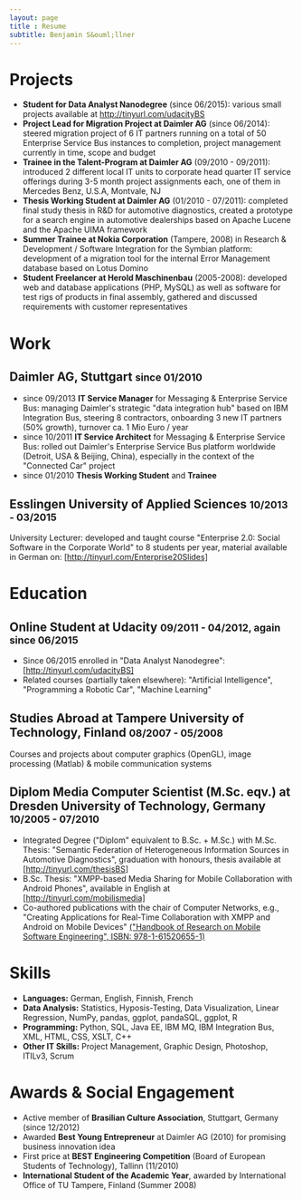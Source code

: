 ```yaml
---
layout: page
title : Resume
subtitle: Benjamin S&ouml;llner
---
```


# Projects

* **Student for Data Analyst Nanodegree** (since 06/2015): various small projects available at http://tinyurl.com/udacityBS
* **Project Lead for Migration Project at Daimler AG** (since 06/2014): steered migration project of 6 IT partners running on a total of 50 Enterprise Service Bus instances to completion, project management currently in time, scope and budget
* **Trainee in the Talent-Program at Daimler AG** (09/2010 - 09/2011): introduced 2 different local IT units to corporate head quarter IT service offerings during 3-5 month project assignments each, one of them in Mercedes Benz, U.S.A, Montvale, NJ
* **Thesis Working Student at Daimler AG** (01/2010 - 07/2011): completed final study thesis in R&D for automotive diagnostics, created a prototype for a search engine in automotive dealerships based on Apache Lucene and the Apache UIMA framework
* **Summer Trainee at Nokia Corporation** (Tampere, 2008) in Research & Development / Software Integration for the Symbian platform: development of a migration tool for the internal Error Management database based on Lotus Domino
* **Student Freelancer at Herold Maschinenbau** (2005-2008): developed web and database applications (PHP, MySQL) as well as software for test rigs of products in final assembly, gathered and discussed requirements with customer representatives

# Work

## **Daimler AG**, Stuttgart <small>since 01/2010</small>

* since 09/2013 **IT Service Manager** for Messaging & Enterprise Service Bus: managing Daimler's strategic "data integration hub" based on IBM Integration Bus, steering 8 contractors, onboarding 3 new IT partners (50% growth), turnover ca. 1 Mio Euro / year
* since 10/2011 **IT Service Architect** for Messaging & Enterprise Service Bus: rolled out Daimler's Enterprise Service Bus platform worldwide (Detroit, USA & Beijing, China), especially in the context of the "Connected Car" project
* since 01/2010 **Thesis Working Student** and **Trainee**

## **Esslingen University of Applied Sciences** <small>10/2013 - 03/2015</small>

University Lecturer: developed and taught course "Enterprise 2.0: Social Software in the Corporate World" to 8 students per year, material available in German on: [http://tinyurl.com/Enterprise20Slides]

# Education

## **Online Student** at Udacity <small>09/2011 - 04/2012, again since 06/2015</small>

* Since 06/2015 enrolled in "Data Analyst Nanodegree": [http://tinyurl.com/udacityBS]
* Related courses (partially taken elsewhere): "Artificial Intelligence", "Programming a Robotic Car", "Machine Learning"

## **Studies Abroad** at Tampere University of Technology, Finland <small>08/2007 - 05/2008</small>

Courses and projects about computer graphics (OpenGL), image processing (Matlab) & mobile communication systems 

## **Diplom Media Computer Scientist (M.Sc. eqv.)** at Dresden University of Technology, Germany <small>10/2005 - 07/2010</small>

* Integrated Degree ("Diplom" equivalent to B.Sc. + M.Sc.) with M.Sc. Thesis: "Semantic Federation of Heterogeneous Information Sources in Automotive Diagnostics", graduation with honours, thesis available at [http://tinyurl.com/thesisBS] 
* B.Sc. Thesis: "XMPP-based Media Sharing for Mobile Collaboration with Android Phones", available in English at [http://tinyurl.com/mobilismedia] 
* Co-authored publications with the chair of Computer Networks, e.g., "Creating Applications for Real-Time Collaboration with XMPP and Android on Mobile Devices" [("Handbook of Research on Mobile Software Engineering", ISBN: 978-1-61520655-1)](http://www.amazon.com/Handbook-Research-Mobile-Software-Engineering/dp/1615206558/ref=sr_1_1?s=books-intl-de&ie=UTF8&qid=http://www.amazon.com/Handbook-Research-Mobile-Software-Engineering/dp/1615206558/ref=sr_1_1?s=books-intl-de&ie=UTF8&qid=1442871557&sr=8-1&keywords=97816152065511442871557&sr=8-1&keywords=9781615206551)

# Skills

* **Languages:** German, English, Finnish, French
* **Data Analysis:** Statistics, Hyposis-Testing, Data Visualization, Linear Regression, NumPy, pandas, ggplot, pandaSQL, ggplot, R
* **Programming:** Python, SQL, Java EE, IBM MQ, IBM Integration Bus, XML, HTML, CSS, XSLT, C++
* **Other IT Skills:** Project Management, Graphic Design, Photoshop, ITILv3, Scrum

# Awards & Social Engagement

* Active member of **Brasilian Culture Association**, Stuttgart, Germany (since 12/2012)
* Awarded **Best Young Entrepreneur** at Daimler AG (2010) for promising business innovation idea
* First price at **BEST Engineering Competition** (Board of European Students of Technology), Tallinn (11/2010)
* **International Student of the Academic Year**, awarded by International Office of TU Tampere, Finland (Summer 2008)
